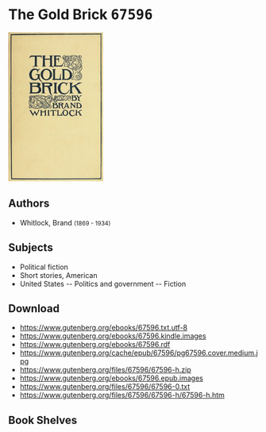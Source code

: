 # The Gold Brick <kbd>67596</kbd>

![](./cover.medium.jpg "")

## Authors


 - Whitlock, Brand <small>(1869 - 1934)</small>

## Subjects


 - Political fiction
 - Short stories, American
 - United States -- Politics and government -- Fiction

## Download


 - https://www.gutenberg.org/ebooks/67596.txt.utf-8
 - https://www.gutenberg.org/ebooks/67596.kindle.images
 - https://www.gutenberg.org/ebooks/67596.rdf
 - https://www.gutenberg.org/cache/epub/67596/pg67596.cover.medium.jpg
 - https://www.gutenberg.org/files/67596/67596-h.zip
 - https://www.gutenberg.org/ebooks/67596.epub.images
 - https://www.gutenberg.org/files/67596/67596-0.txt
 - https://www.gutenberg.org/files/67596/67596-h/67596-h.htm

## Book Shelves


